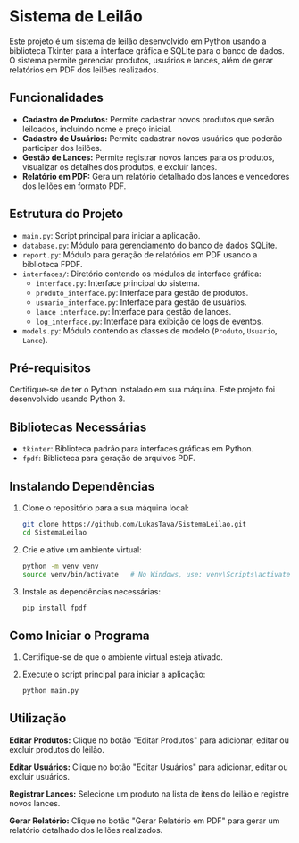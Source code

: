 # Sistema de Leilão

Este projeto é um sistema de leilão desenvolvido em Python usando a biblioteca Tkinter para a interface gráfica e SQLite para o banco de dados. O sistema permite gerenciar produtos, usuários e lances, além de gerar relatórios em PDF dos leilões realizados.

## Funcionalidades

- **Cadastro de Produtos:** Permite cadastrar novos produtos que serão leiloados, incluindo nome e preço inicial.
- **Cadastro de Usuários:** Permite cadastrar novos usuários que poderão participar dos leilões.
- **Gestão de Lances:** Permite registrar novos lances para os produtos, visualizar os detalhes dos produtos, e excluir lances.
- **Relatório em PDF:** Gera um relatório detalhado dos lances e vencedores dos leilões em formato PDF.

## Estrutura do Projeto

- `main.py`: Script principal para iniciar a aplicação.
- `database.py`: Módulo para gerenciamento do banco de dados SQLite.
- `report.py`: Módulo para geração de relatórios em PDF usando a biblioteca FPDF.
- `interfaces/`: Diretório contendo os módulos da interface gráfica:
  - `interface.py`: Interface principal do sistema.
  - `produto_interface.py`: Interface para gestão de produtos.
  - `usuario_interface.py`: Interface para gestão de usuários.
  - `lance_interface.py`: Interface para gestão de lances.
  - `log_interface.py`: Interface para exibição de logs de eventos.
- `models.py`: Módulo contendo as classes de modelo (`Produto`, `Usuario`, `Lance`).

## Pré-requisitos

Certifique-se de ter o Python instalado em sua máquina. Este projeto foi desenvolvido usando Python 3.

## Bibliotecas Necessárias

- `tkinter`: Biblioteca padrão para interfaces gráficas em Python.
- `fpdf`: Biblioteca para geração de arquivos PDF.

## Instalando Dependências

1. Clone o repositório para a sua máquina local:
   ```sh
   git clone https://github.com/LukasTava/SistemaLeilao.git
   cd SistemaLeilao
2. Crie e ative um ambiente virtual:

   ```sh
   python -m venv venv
   source venv/bin/activate   # No Windows, use: venv\Scripts\activate

3. Instale as dependências necessárias:

    ```sh
    pip install fpdf

## Como Iniciar o Programa

1. Certifique-se de que o ambiente virtual esteja ativado.
2. Execute o script principal para iniciar a aplicação:

    ```sh
    python main.py


## Utilização

**Editar Produtos:** Clique no botão "Editar Produtos" para adicionar, editar ou excluir produtos do leilão.

**Editar Usuários:** Clique no botão "Editar Usuários" para adicionar, editar ou excluir usuários.

**Registrar Lances:** Selecione um produto na lista de itens do leilão e registre novos lances.

**Gerar Relatório:** Clique no botão "Gerar Relatório em PDF" para gerar um relatório detalhado dos leilões realizados.

